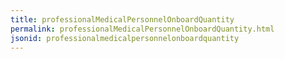 ```yaml
---
title: professionalMedicalPersonnelOnboardQuantity
permalink: professionalMedicalPersonnelOnboardQuantity.html
jsonid: professionalmedicalpersonnelonboardquantity
---
```

